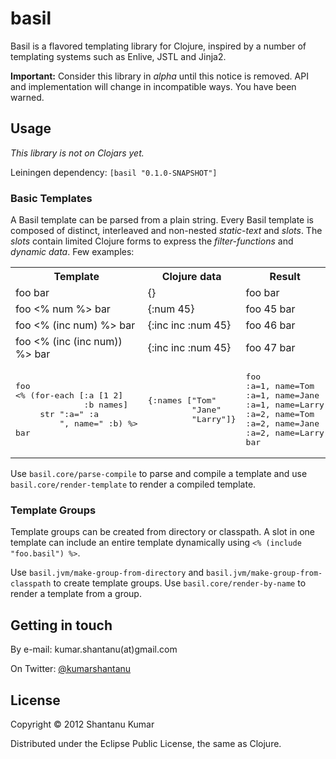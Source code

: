 # basil

Basil is a flavored templating library for Clojure, inspired by a number of
templating systems such as Enlive, JSTL and Jinja2.

**Important:** Consider this library in _alpha_ until this notice is removed.
API and implementation will change in incompatible ways. You have been warned.


## Usage

_This library is not on Clojars yet._

Leiningen dependency: `[basil "0.1.0-SNAPSHOT"]`


### Basic Templates

A Basil template can be parsed from a plain string. Every Basil template is
composed of distinct, interleaved and non-nested _static-text_ and _slots_. The
_slots_ contain limited Clojure forms to express the _filter-functions_ and
_dynamic data_. Few examples:

<table>
  <tr>
    <th>Template</th>
    <th>Clojure data</th>
    <th>Result</th>
  </tr>
  <tr>
    <td>foo bar</td>
    <td>{}</td>
    <td>foo bar</td>
  </tr>
  <tr>
    <td>foo &lt;% num %&gt; bar</td>
    <td>{:num 45}</td>
    <td>foo 45 bar</td>
  </tr>
  <tr>
    <td>foo &lt;% (inc num) %&gt; bar</td>
    <td>{:inc inc :num 45}</td>
    <td>foo 46 bar</td>
  </tr>
  <tr>
    <td>foo &lt;% (inc (inc num)) %&gt; bar</td>
    <td>{:inc inc :num 45}</td>
    <td>foo 47 bar</td>
  </tr>
  <tr>
    <td><pre>foo
&lt;% (for-each [:a [1 2]
              :b names]
     str ":a=" :a
         ", name=" :b) %&gt;
bar</pre></td>
    <td><pre>{:names ["Tom"
         "Jane"
         "Larry"]}</pre>
    </td>
    <td><pre>foo
:a=1, name=Tom
:a=1, name=Jane
:a=1, name=Larry
:a=2, name=Tom
:a=2, name=Jane
:a=2, name=Larry
bar</pre>
    </td>
  </tr>
</table>

Use `basil.core/parse-compile` to parse and compile a template and use
`basil.core/render-template` to render a compiled template.


### Template Groups

Template groups can be created from directory or classpath. A slot in one
template can include an entire template dynamically using
`<% (include "foo.basil") %>`.

Use `basil.jvm/make-group-from-directory` and
`basil.jvm/make-group-from-classpath` to create template groups. Use
`basil.core/render-by-name` to render a template from a group.


## Getting in touch

By e-mail: kumar.shantanu(at)gmail.com

On Twitter: [@kumarshantanu](http://twitter.com/kumarshantanu)


## License

Copyright © 2012 Shantanu Kumar

Distributed under the Eclipse Public License, the same as Clojure.
